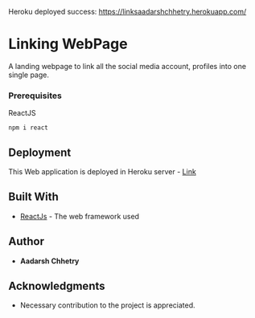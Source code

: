Heroku deployed success: https://linksaadarshchhetry.herokuapp.com/

# Linking WebPage

A landing webpage to link all the social media account, profiles into one single page.

### Prerequisites

ReactJS

```
npm i react
```

## Deployment

This Web application is deployed in Heroku server - [Link](https://linksaadarshchhetry.herokuapp.com/)

## Built With

* [ReactJs](https://reactjs.org/docs/getting-started.html) - The web framework used

## Author

* **Aadarsh Chhetry**

## Acknowledgments

* Necessary contribution to the project is appreciated.
